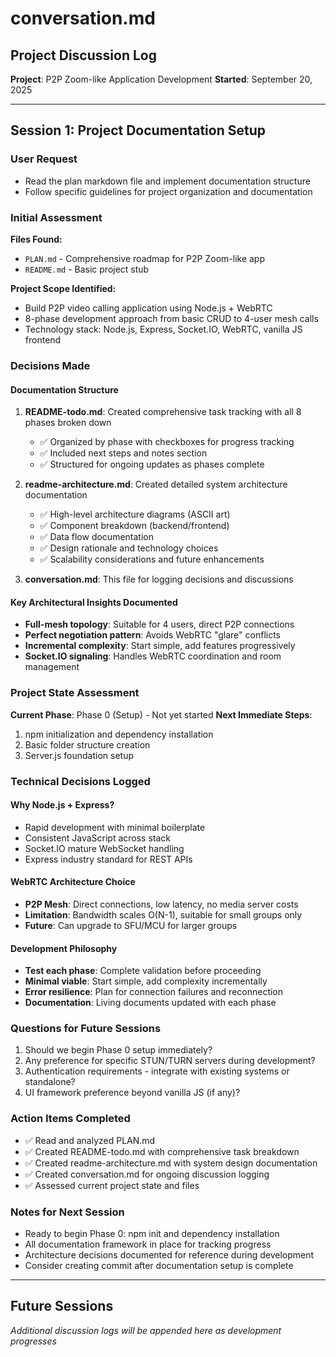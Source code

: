 # conversation.md

## Project Discussion Log
**Project**: P2P Zoom-like Application Development
**Started**: September 20, 2025

---

## Session 1: Project Documentation Setup

### User Request
- Read the plan markdown file and implement documentation structure
- Follow specific guidelines for project organization and documentation

### Initial Assessment
**Files Found:**
- `PLAN.md` - Comprehensive roadmap for P2P Zoom-like app
- `README.md` - Basic project stub

**Project Scope Identified:**
- Build P2P video calling application using Node.js + WebRTC
- 8-phase development approach from basic CRUD to 4-user mesh calls
- Technology stack: Node.js, Express, Socket.IO, WebRTC, vanilla JS frontend

### Decisions Made

#### Documentation Structure
1. **README-todo.md**: Created comprehensive task tracking with all 8 phases broken down
   - ✅ Organized by phase with checkboxes for progress tracking
   - ✅ Included next steps and notes section
   - ✅ Structured for ongoing updates as phases complete

2. **readme-architecture.md**: Created detailed system architecture documentation
   - ✅ High-level architecture diagrams (ASCII art)
   - ✅ Component breakdown (backend/frontend)
   - ✅ Data flow documentation
   - ✅ Design rationale and technology choices
   - ✅ Scalability considerations and future enhancements

3. **conversation.md**: This file for logging decisions and discussions

#### Key Architectural Insights Documented
- **Full-mesh topology**: Suitable for 4 users, direct P2P connections
- **Perfect negotiation pattern**: Avoids WebRTC "glare" conflicts
- **Incremental complexity**: Start simple, add features progressively
- **Socket.IO signaling**: Handles WebRTC coordination and room management

### Project State Assessment
**Current Phase**: Phase 0 (Setup) - Not yet started
**Next Immediate Steps**:
1. npm initialization and dependency installation
2. Basic folder structure creation
3. Server.js foundation setup

### Technical Decisions Logged

#### Why Node.js + Express?
- Rapid development with minimal boilerplate
- Consistent JavaScript across stack
- Socket.IO mature WebSocket handling
- Express industry standard for REST APIs

#### WebRTC Architecture Choice
- **P2P Mesh**: Direct connections, low latency, no media server costs
- **Limitation**: Bandwidth scales O(N-1), suitable for small groups only
- **Future**: Can upgrade to SFU/MCU for larger groups

#### Development Philosophy
- **Test each phase**: Complete validation before proceeding
- **Minimal viable**: Start simple, add complexity incrementally
- **Error resilience**: Plan for connection failures and reconnection
- **Documentation**: Living documents updated with each phase

### Questions for Future Sessions
1. Should we begin Phase 0 setup immediately?
2. Any preference for specific STUN/TURN servers during development?
3. Authentication requirements - integrate with existing systems or standalone?
4. UI framework preference beyond vanilla JS (if any)?

### Action Items Completed
- ✅ Read and analyzed PLAN.md
- ✅ Created README-todo.md with comprehensive task breakdown
- ✅ Created readme-architecture.md with system design documentation
- ✅ Created conversation.md for ongoing discussion logging
- ✅ Assessed current project state and files

### Notes for Next Session
- Ready to begin Phase 0: npm init and dependency installation
- All documentation framework in place for tracking progress
- Architecture decisions documented for reference during development
- Consider creating commit after documentation setup is complete

---

## Future Sessions
*Additional discussion logs will be appended here as development progresses*